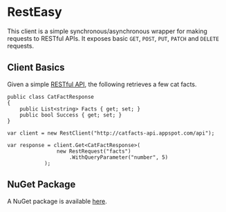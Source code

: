 RestEasy
========

This client is a simple synchronous/asynchronous wrapper for making requests to RESTful APIs. It exposes basic `GET`, `POST`, `PUT`, `PATCH` and `DELETE` requests.

## Client Basics

Given a simple [RESTful API](http://catfacts-api.appspot.com/doc.html), the following retrieves a few cat facts.


    public class CatFactResponse
    {
        public List<string> Facts { get; set; }
        public bool Success { get; set; }
    }

    var client = new RestClient("http://catfacts-api.appspot.com/api");

    var response = client.Get<CatFactResponse>(
                    new RestRequest("facts")
                        .WithQueryParameter("number", 5)
                );
                
## NuGet Package

A NuGet package is available [here](https://nuget.org/packages/RestEasy/).
